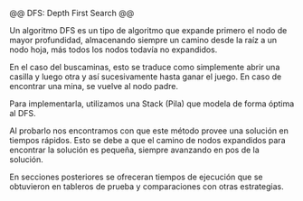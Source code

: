 @@ DFS: Depth First Search @@

Un algoritmo DFS es un tipo de algoritmo que expande primero el nodo de mayor profundidad, almacenando siempre
un camino desde la raíz a un nodo hoja, más todos los nodos todavía no expandidos.

En el caso del buscaminas, esto se traduce como simplemente abrir una casilla y luego otra y así sucesivamente
hasta ganar el juego. En caso de encontrar una mina, se vuelve al nodo padre.

Para implementarla, utilizamos una Stack (Pila) que modela de forma óptima al DFS.

Al probarlo nos encontramos con que este método provee una solución en tiempos rápidos. Esto se debe a que el
camino de nodos expandidos para encontrar la solución es pequeña, siempre avanzando en pos de la solución.

En secciones posteriores se ofreceran tiempos de ejecución que se obtuvieron en tableros de prueba y comparaciones
con otras estrategias.
